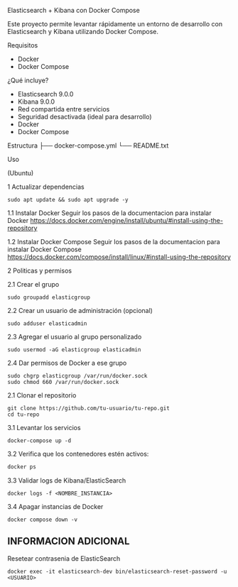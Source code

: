 Elasticsearch + Kibana con Docker Compose

Este proyecto permite levantar rápidamente un entorno de desarrollo con Elasticsearch y Kibana utilizando Docker Compose.

Requisitos
- Docker
- Docker Compose

¿Qué incluye?
- Elasticsearch 9.0.0
- Kibana 9.0.0
- Red compartida entre servicios
- Seguridad desactivada (ideal para desarrollo)
- Docker
- Docker Compose

Estructura
├── docker-compose.yml
└── README.txt

Uso

(Ubuntu)

1 Actualizar dependencias
```
sudo apt update && sudo apt upgrade -y
```

1.1 Instalar Docker
Seguir los pasos de la documentacion para instalar Docker
https://docs.docker.com/engine/install/ubuntu/#install-using-the-repository


1.2 Instalar Docker Compose
Seguir los pasos de la documentacion para instalar Docker Compose
https://docs.docker.com/compose/install/linux/#install-using-the-repository


2 Politicas y permisos

2.1 Crear el grupo
```
sudo groupadd elasticgroup
```

2.2 Crear un usuario de administración (opcional)
```
sudo adduser elasticadmin
```

2.3 Agregar el usuario al grupo personalizado

```
sudo usermod -aG elasticgroup elasticadmin
```

2.4 Dar permisos de Docker a ese grupo
```
sudo chgrp elasticgroup /var/run/docker.sock
sudo chmod 660 /var/run/docker.sock
```

2.1 Clonar el repositorio
```shell
git clone https://github.com/tu-usuario/tu-repo.git
cd tu-repo
```

3.1 Levantar los servicios
```shell
docker-compose up -d
```

3.2 Verifica que los contenedores estén activos:
```bash
docker ps
```

3.3 Validar logs de Kibana/ElasticSearch
```shell
docker logs -f <NOMBRE_INSTANCIA>
```

3.4 Apagar instancias de Docker
```
docker compose down -v
```



## INFORMACION ADICIONAL

Resetear contrasenia de ElasticSearch
```
docker exec -it elasticsearch-dev bin/elasticsearch-reset-password -u <USUARIO>
```